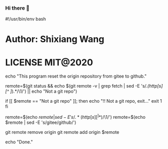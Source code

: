 ### Hi there 👋
#!/usr/bin/env bash
# Author: Shixiang Wang 
# LICENSE MIT@2020

echo "This program reset the origin repository from gitee to github."

remote=$(git status && echo $(git remote -v | grep fetch | sed -E 's/.*(http[s][^ ]*).*/\1/') || echo "Not a git repo")

if [[ $remote == "Not a git repo" ]]; then
    echo "!! Not a git repo, exit..."
    exit 1
fi

remote=$(echo $remote | sed -E 's/.*(http[s][^ ]*)$/\1/')
remote=$(echo $remote | sed -E 's/gitee/github/')

git remote remove origin
git remote add origin $remote

echo "Done."
<!--
**solitudealma/solitudealma** is a ✨ _special_ ✨ repository because its `README.md` (this file) appears on your GitHub profile.

Here are some ideas to get you started:

- 🔭 I’m currently working on ...
- 🌱 I’m currently learning ...
- 👯 I’m looking to collaborate on ...
- 🤔 I’m looking for help with ...
- 💬 Ask me about ...
- 📫 How to reach me: ...
- 😄 Pronouns: ...
- ⚡ Fun fact: ...
-->
